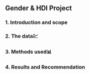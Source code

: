 ## Gender & HDI Project
### 1. Introduction and scope

### 2. The data:chart:

### 3. Methods used:bar_chart:

### 4. Results and Recommendation
